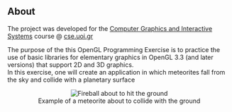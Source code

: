 ## About
The project was developed for the [Computer Graphics and Interactive Systems](https://www.cse.uoi.gr/course/computer-graphics-and-interactive-systems/?lang=en) course @ [cse.uoi.gr](https://www.cs.uoi.gr/)

The purpose of the this OpenGL Programming Exercise is to practice the use of basic libraries for elementary graphics in OpenGL 3.3 (and later versions) that support 2D and 3D graphics.<br>
In this exercise, one will create an application in which meteorites fall from the sky and collide with a planetary surface

<p align="center">
    <img src="https://i.imgur.com/GbGkUx4.jpeg" alt="Fireball about to hit the ground">
    <br>
    Example of a meteorite about to collide with the ground
</p>

